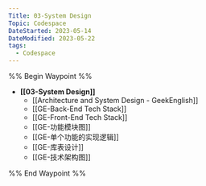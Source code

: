 ```yaml
---
Title: 03-System Design
Topic: Codespace
DateStarted: 2023-05-14
DateModified: 2023-05-22
tags:
  - Codespace
---
```

%% Begin Waypoint %%
- **[[03-System Design]]**
	- [[Architecture and System Design - GeekEnglish]]
	- [[GE-Back-End Tech Stack]]
	- [[GE-Front-End Tech Stack]]
	- [[GE-功能模块图]]
	- [[GE-单个功能的实现逻辑]]
	- [[GE-库表设计]]
	- [[GE-技术架构图]]

%% End Waypoint %%